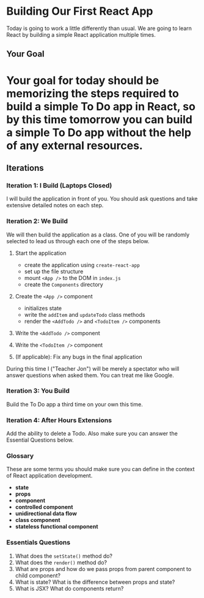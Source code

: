 # Building Our First React App 

Today is going to work a little differently than usual. We are going to learn React by building a simple React application multiple times. 

## Your Goal

# **Your goal for today should be memorizing the steps required to build a simple To Do app in React, so by this time tomorrow you can build a simple To Do app without the help of any external resources.**

## Iterations 

### Iteration 1: I Build (Laptops Closed)

I will build the application in front of you. You should ask questions and take extensive detailed notes on each step. 

### Iteration 2: We Build

We will then build the application as a class. One of you will be randomly selected to lead us through each one of the steps below.

1. Start the application 
    - create the application using `create-react-app`
    - set up the file structure
    - mount `<App />` to the DOM in `index.js`
    - create the `Components` directory

2. Create the `<App />` component  
    - initializes state 
    - write the `addItem` and `updateTodo` class methods
    - render the `<AddTodo />` and `<TodoItem />` components 

3. Write the `<AddTodo />` component

4. Write the `<TodoItem />` component

5. (If applicable): Fix any bugs in the final application

During this time I ("Teacher Jon") will be merely a spectator who will answer questions when asked them. You can treat me like Google.

### Iteration 3: You Build

Build the To Do app a third time on your own this time.

### Iteration 4: After Hours Extensions 

Add the ability to delete a Todo. Also make sure you can answer the Essential Questions below.

### Glossary 

These are some terms you should make sure you can define in the context of React application development.

* **state**
* **props** 
* **component** 
* **controlled component**
* **unidirectional data flow**
* **class component**
* **stateless functional component**

### Essentials Questions 

1. What does the `setState()` method do?
2. What does the `render()` method do?
3. What are props and how do we pass props from parent component to child component?
4. What is state? What is the difference between props and state?
5. What is JSX? What do components return?